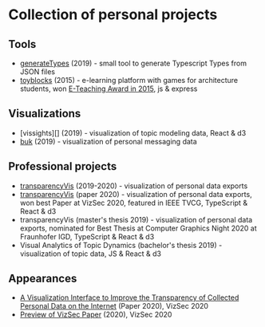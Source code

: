 # Collection of personal projects

## Tools

* [generateTypes][0] (2019) - small tool to generate Typescript Types from JSON files
* [toyblocks][4] (2015) - e-learning platform with games for architecture students, won [E-Teaching Award in 2015][5], js & express

## Visualizations

* [vissights][] (2019) - visualization of topic modeling data, React & d3
* [buk][3] (2019) - visualization of personal messaging data

## Professional projects

* [transparencyVis][1] (2019-2020) - visualization of personal data exports
* [transparencyVis][9] (paper 2020) - visualization of personal data exports, won best Paper at VizSec 2020, featured in IEEE TVCG, TypeScript & React & d3
* transparencyVis (master's thesis 2019) - visualization of personal data exports, nominated for Best Thesis at Computer Graphics Night 2020 at Fraunhofer IGD, TypeScript & React & d3
* Visual Analytics of Topic Dynamics (bachelor's thesis 2019) - visualization of topic data, JS & React & d3

## Appearances

* [A Visualization Interface to Improve the Transparency of Collected Personal Data on the Internet][7] (Paper 2020), VizSec 2020
* [Preview of VizSec Paper][8] (2020), VizSec 2020


[0]: https://slreynolds.github.io/generateTypes
[1]: https://transparency-vis.vx.igd.fraunhofer.de/
[2]: https://slreynolds.github.io/vissights
[3]: https://slreynolds.github.io/buk
[4]: https://github.com/toyblocks/toyblocks
[5]: https://www.e-learning.tu-darmstadt.de/elearning/award/index.de.jsp
[6]: https://toyblocks.architektur.tu-darmstadt.de/
[7]: https://www.youtube.com/watch?v=sbJzQvOD62E&feature=youtu.be&t=4415
[8]: https://www.youtube.com/watch?v=GCrbktdEcBo
[9]: https://arxiv.org/abs/2009.02998
